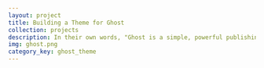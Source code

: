 ```yaml
---
layout: project
title: Building a Theme for Ghost
collection: projects
description: In their own words, "Ghost is a simple, powerful publishing platform that allows you to share your stories with the world". I'm a big fan, but don't like the out-of-the-box themes. Think I'll create my own.
img: ghost.png
category_key: ghost_theme
---
```

